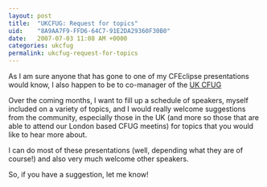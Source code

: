 ```yaml
---
layout: post
title:  "UKCFUG: Request for topics"
uid:	"8A9AA7F9-FFD6-64C7-91E2DA29360F30B0"
date:   2007-07-03 11:08 AM +0000
categories: ukcfug
permalink: ukcfug-request-for-topics
---
```

As I am sure anyone that has gone to one of my CFEclipse presentations would know, I also happen to be to co-manager of the <a href="http://www.ukcfug.org/">UK CFUG</a>

Over the coming months, I want to fill up a schedule of speakers, myself included  on a variety of topics, and I would really welcome suggestions from the community, especially those in the UK (and more so those that are able to attend our London based CFUG meetins) for topics that you would like to hear more about.

I can do most of these presentations (well, depending what they are of course!) and also very much welcome other speakers. 

So, if you have a suggestion, let me know!
